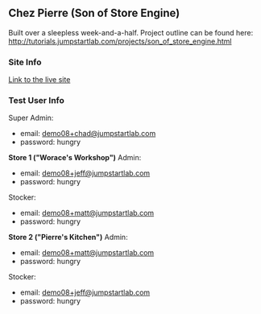 ## Chez Pierre (Son of Store Engine)

Built over a sleepless week-and-a-half.
Project outline can be found here: http://tutorials.jumpstartlab.com/projects/son_of_store_engine.html

### Site Info

[Link to the live site](http://chez-pierre.info/ "Chez Pierre")

### Test User Info

Super Admin:
 - email: demo08+chad@jumpstartlab.com
 - password: hungry

**Store 1 ("Worace's Workshop")**
Admin:
 - email: demo08+jeff@jumpstartlab.com
 - password: hungry

Stocker:
 - email: demo08+matt@jumpstartlab.com
 - password: hungry


**Store 2 ("Pierre's Kitchen")**
Admin:
 - email: demo08+matt@jumpstartlab.com
 - password: hungry

Stocker:
 - email: demo08+jeff@jumpstartlab.com
 - password: hungry